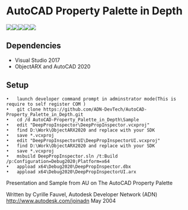 AutoCAD Property Palette in Depth
=================================



![](https://img.shields.io/badge/build-passed-blue)![](https://img.shields.io/badge/ObjectARX-2020-blue)![](https://img.shields.io/badge/AutoCAD-2020-brightgreen)![](https://img.shields.io/badge/platform-windows-lightgrey)![](https://img.shields.io/badge/MIT-License-green)

## Dependencies

- Visual Studio 2017
- ObjectARX and AutoCAD 2020
## Setup
```
•	launch developer command prompt in adminstrator mode(This is require to self register COM )
• 	git clone https://github.com/ADN-DevTech/AutoCAD-Property_Palette_in_Depth.git
•	cd /d AutoCAD-Property_Palette_in_Depth\Sample
•	edit "DeepPropInspector\DeepPropInspector.vcxproj"
•	find D:\Work\ObjectARX2020 and replace with your SDK
•	save *.vcxproj
•	edit "DeepPropInspectorUI\DeepPropInspectorUI.vcxproj"
•	find D:\Work\ObjectARX2020 and replace with your SDK
•	save *.vcxproj
•	msbuild DeepPropInspector.sln /t:Build /p:Configuration=Debug2020;Platform=x64
•	appload x64\Debug2020\DeepPropInspector.dbx
•	appload x64\Debug2020\DeepPropInspectorUI.arx

```

Presentation and Sample from AU on The AutoCAD Property Palette

Written by Cyrille Fauvel, Autodesk Developer Network (ADN)
http://www.autodesk.com/joinadn
May 2004